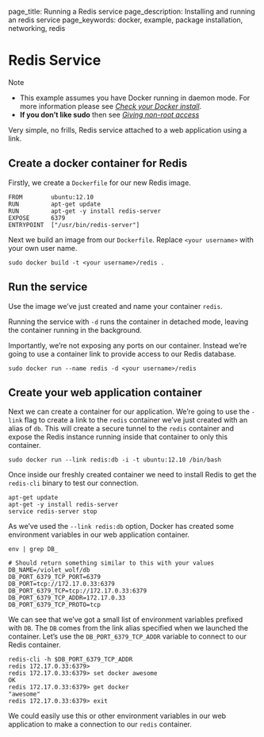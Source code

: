 page_title: Running a Redis service
page_description: Installing and running an redis service
page_keywords: docker, example, package installation, networking, redis

# Redis Service

Note

-   This example assumes you have Docker running in daemon mode. For
    more information please see [*Check your Docker
    install*](../hello_world/#running-examples).
-   **If you don’t like sudo** then see [*Giving non-root
    access*](../../installation/binaries/#dockergroup)

Very simple, no frills, Redis service attached to a web application
using a link.

## Create a docker container for Redis

Firstly, we create a `Dockerfile` for our new Redis
image.

    FROM        ubuntu:12.10
    RUN         apt-get update
    RUN         apt-get -y install redis-server
    EXPOSE      6379
    ENTRYPOINT  ["/usr/bin/redis-server"]

Next we build an image from our `Dockerfile`.
Replace `<your username>` with your own user name.

    sudo docker build -t <your username>/redis .

## Run the service

Use the image we’ve just created and name your container
`redis`.

Running the service with `-d` runs the container in
detached mode, leaving the container running in the background.

Importantly, we’re not exposing any ports on our container. Instead
we’re going to use a container link to provide access to our Redis
database.

    sudo docker run --name redis -d <your username>/redis

## Create your web application container

Next we can create a container for our application. We’re going to use
the `-link` flag to create a link to the
`redis` container we’ve just created with an alias
of `db`. This will create a secure tunnel to the
`redis` container and expose the Redis instance
running inside that container to only this container.

    sudo docker run --link redis:db -i -t ubuntu:12.10 /bin/bash

Once inside our freshly created container we need to install Redis to
get the `redis-cli` binary to test our connection.

    apt-get update
    apt-get -y install redis-server
    service redis-server stop

As we’ve used the `--link redis:db` option, Docker
has created some environment variables in our web application container.

    env | grep DB_

    # Should return something similar to this with your values
    DB_NAME=/violet_wolf/db
    DB_PORT_6379_TCP_PORT=6379
    DB_PORT=tcp://172.17.0.33:6379
    DB_PORT_6379_TCP=tcp://172.17.0.33:6379
    DB_PORT_6379_TCP_ADDR=172.17.0.33
    DB_PORT_6379_TCP_PROTO=tcp

We can see that we’ve got a small list of environment variables prefixed
with `DB`. The `DB` comes from
the link alias specified when we launched the container. Let’s use the
`DB_PORT_6379_TCP_ADDR` variable to connect to our
Redis container.

    redis-cli -h $DB_PORT_6379_TCP_ADDR
    redis 172.17.0.33:6379>
    redis 172.17.0.33:6379> set docker awesome
    OK
    redis 172.17.0.33:6379> get docker
    "awesome"
    redis 172.17.0.33:6379> exit

We could easily use this or other environment variables in our web
application to make a connection to our `redis`
container.
